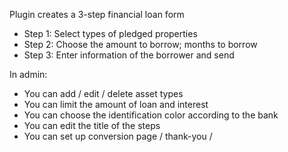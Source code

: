 Plugin creates a 3-step financial loan form
- Step 1: Select types of pledged properties
- Step 2: Choose the amount to borrow; months to borrow
- Step 3: Enter information of the borrower and send

In admin:
- You can add / edit / delete asset types
- You can limit the amount of loan and interest
- You can choose the identification color according to the bank
- You can edit the title of the steps
- You can set up conversion page / thank-you /
